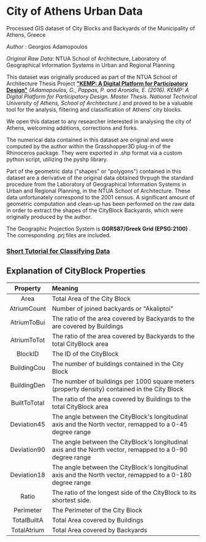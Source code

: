 # City of Athens Urban Data
Processed GIS dataset of City Blocks and Backyards of the Municipality of Athens, Greece

*Author* : Georgios Adamopoulos

*Original Raw Data*:  NTUA School of Architecture, Laboratory of Geographical Information Systems in Urban and Regional Planning

This dataset was originally produced as part of the NTUA School of Architecture Thesis Project **["KEMP: A Digital Platform for Participatory Design"](http://www.academia.edu/33401364)**  *(Adamopoulos, G., Pappas, P. and Aronidis, E. (2016). KEMP: A Digital Platform for Participatory Design. Master Thesis. National Technical University of Athens, School of Architecture.)* and proved to be a valuable tool for the analysis, filtering and classification of Athens' city blocks.

We open this dataset to any researcher interested in analysing the city of Athens, welcoming additions, corrections and forks.

The numerical data contained in this dataset are original and were computed by the author within the Grasshopper3D plug-in of the Rhinoceros package. They were exported in .shp format via a custom python script, utilizing the pyshp library.

Part of the geometric data ("shapes" or "polygons") contained in this dataset are a derivative of the original data obtained thrpugh the standard procedure from  the Laboratory of Geographical Information Systems in Urban and Regional Planning, in the NTUA School of Architecture. These data unfortunately correspond to the 2001 census. A significant amount of geometric computation and clean-up has been performed on the raw data in order to extract the shapes of the CityBlock Backyards, which were originally produced by the author. 

The Geographic Projection System is **GGRS87/Greek Grid (EPSG:2100)** . The corresponding .prj files are included.

### [Short Tutorial for Classifying Data](https://github.com/GeorgeAdamon/city_of_athens_urban_data/blob/master/how-to/how-to-classify/How_To_Classify.md)

## Explanation of CityBlock Properties

| Property | Meaning |
|:--------:|:-------|
Area        | Total Area of the City Block
AtriumCount | Number of joined backyards or "Akaliptoi"
AtriumToBui | The ratio of the area covered by Backyards to the are covered by Buildings
AtriumToTot | The ratio of the area covered by Backyards to the total CityBlock area
BlockID     | The ID of the CityBlock
BuildingCou | The number of buildings contained in the City Block
BuildingDen | The number of buildings per 1000 square meters (property density) contained in the City Block
BuiltToTotal| The ratio of the area covered by Buildings to the total CityBlock area
Deviation45 | The angle between the CityBlock's longitudinal axis and the North vector, remapped to a 0-45 degree range
Deviation90 | The angle between the CityBlock's longitudinal axis and the North vector, remapped to a 0-90 degree range
Deviation18 | The angle between the CityBlock's longitudinal axis and the North vector, remapped to a 0-180 degree range
Ratio       | The ratio of the longest side of the CityBlock to its shortest side.
Perimeter   | The Perimeter of the City Block
TotalBuiltA | Total Area covered by Buildings
TotalAtrium | Total Area covered by Backyards

